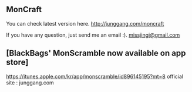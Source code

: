 ## MonCraft
You can check latest version here.
http://junggang.com/moncraft

If you have any question, just send me an email :).
missjingi@gmail.com


## [BlackBags' MonScramble now available on app store]
https://itunes.apple.com/kr/app/monscramble/id896145195?mt=8
official site : junggang.com

